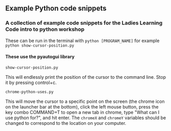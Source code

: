 ## Example Python code snippets

### A collection of example code snippets for the Ladies Learning Code intro to python workshop

These can be run in the terminal with `python [PROGRAM_NAME]` for example `python show-cursor-position.py`

#### These use the pyautogui library

`show-cursor-position.py`

This will endlessly print the position of the cursor to the command line. Stop it by pressing control+c.

`chrome-python-uses.py`

This will move the cursor to a specific point on the screen (the chrome icon on the launcher bar at the bottom), click the left mouse button, press the key combo COMMAND+T to open a new tab in chrome, type "What can I use python for?", and hit enter.
The `chromeX` and `chromeY` variables should be changed to correspond to the location on your computer.
